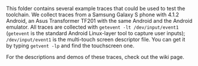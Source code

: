 This folder contains several example traces that could be used to test the toolchain. We collect traces from a Samsung Galaxy S phone with 4.1.2 Android, an Asus Transformer TF201 with the same Android and the Android emulator. All traces are collected with `getevent -lt /dev/input/event1` (`getevent` is the standard Android Linux-layer tool to capture user inputs); `/dev/input/event1` is the multi-touch screen descriptor file. You can get it by typing `getvent -lp` and find the touchscreen one.

For the descriptions and demos of these traces, check out the wiki page.
